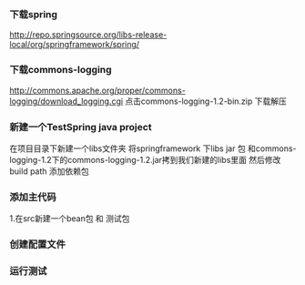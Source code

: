 ### 下载spring 

http://repo.springsource.org/libs-release-local/org/springframework/spring/

### 下载commons-logging

http://commons.apache.org/proper/commons-logging/download_logging.cgi 点击commons-logging-1.2-bin.zip 下载解压

### 新建一个TestSpring java project

在项目目录下新建一个libs文件夹 将springframework 下libs jar 包 和commons-logging-1.2下的commons-logging-1.2.jar拷到我们新建的libs里面 然后修改build path 添加依赖包

### 添加主代码

1.在src新建一个bean包 和 测试包

### 创建配置文件

### 运行测试